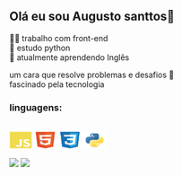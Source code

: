 ## Olá eu sou Augusto santtos👋

👨‍💻 trabalho com front-end <br>
📘 estudo python <br>
📕 atualmente aprendendo Inglês


um cara que resolve problemas e desafios 🤩<br>
fascinado pela tecnologia 



<h3>linguagens:</h3> 

<div style="display: inline_block"><br>
  <img align="center" alt="Augusto-Js" height="30" width="40" src="https://raw.githubusercontent.com/devicons/devicon/master/icons/javascript/javascript-plain.svg">
  <img align="center" alt="Augusto-HTML" height="30" width="40" src="https://raw.githubusercontent.com/devicons/devicon/master/icons/html5/html5-original.svg">
  <img align="center" alt="Augusto-CSS" height="30" width="40" src="https://raw.githubusercontent.com/devicons/devicon/master/icons/css3/css3-original.svg"> 
  <img align="center" alt="Augusto-Python" height="30" width="40" src="https://raw.githubusercontent.com/devicons/devicon/master/icons/python/python-original.svg">
</div> 
<br>
<div>
  <img heigth="" src="https://github-readme-stats.vercel.app/api?username=Augustosanttos&theme=dark"  />
  <img heigth="18em" src="https://github-readme-stats.vercel.app/api/top-langs/?username=Augustosanttos&theme=dark"  />
  
</div>

  

